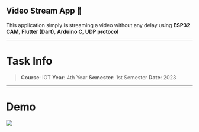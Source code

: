 ## Video Stream App :movie_camera:
This application simply is streaming a video without any delay using **ESP32 CAM**, **Flutter (Dart)**, **Arduino C**, **UDP protocol**

<hr>

# Task Info
> **Course**: IOT
> **Year**: 4th Year
> **Semester**: 1st Semester
> **Date**: 2023

<hr>

# Demo
![](https://github.com/Misara-Ahmed/UDP-Camera-App/blob/main/demo.gif)
